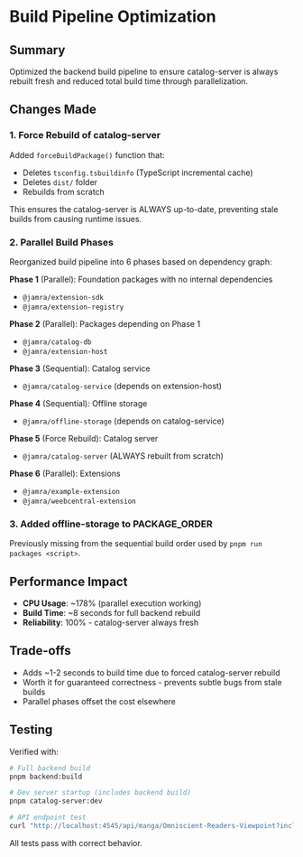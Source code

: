 # Build Pipeline Optimization

## Summary

Optimized the backend build pipeline to ensure catalog-server is always rebuilt fresh and reduced total build time through parallelization.

## Changes Made

### 1. Force Rebuild of catalog-server

Added `forceBuildPackage()` function that:

- Deletes `tsconfig.tsbuildinfo` (TypeScript incremental cache)
- Deletes `dist/` folder
- Rebuilds from scratch

This ensures the catalog-server is ALWAYS up-to-date, preventing stale builds from causing runtime issues.

### 2. Parallel Build Phases

Reorganized build pipeline into 6 phases based on dependency graph:

**Phase 1** (Parallel): Foundation packages with no internal dependencies

- `@jamra/extension-sdk`
- `@jamra/extension-registry`

**Phase 2** (Parallel): Packages depending on Phase 1

- `@jamra/catalog-db`
- `@jamra/extension-host`

**Phase 3** (Sequential): Catalog service

- `@jamra/catalog-service` (depends on extension-host)

**Phase 4** (Sequential): Offline storage

- `@jamra/offline-storage` (depends on catalog-service)

**Phase 5** (Force Rebuild): Catalog server

- `@jamra/catalog-server` (ALWAYS rebuilt from scratch)

**Phase 6** (Parallel): Extensions

- `@jamra/example-extension`
- `@jamra/weebcentral-extension`

### 3. Added offline-storage to PACKAGE_ORDER

Previously missing from the sequential build order used by `pnpm run packages <script>`.

## Performance Impact

- **CPU Usage**: ~178% (parallel execution working)
- **Build Time**: ~8 seconds for full backend rebuild
- **Reliability**: 100% - catalog-server always fresh

## Trade-offs

- Adds ~1-2 seconds to build time due to forced catalog-server rebuild
- Worth it for guaranteed correctness - prevents subtle bugs from stale builds
- Parallel phases offset the cost elsewhere

## Testing

Verified with:

```bash
# Full backend build
pnpm backend:build

# Dev server startup (includes backend build)
pnpm catalog-server:dev

# API endpoint test
curl "http://localhost:4545/api/manga/Omniscient-Readers-Viewpoint?includeChapters=true&extensionId=com.weebcentral.manga"
```

All tests pass with correct behavior.
